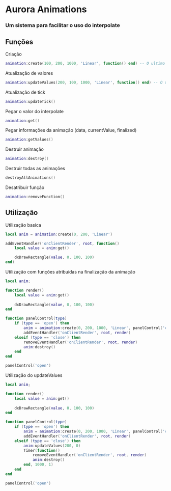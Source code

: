 # Aurora Animations
### Um sistema para facilitar o uso do interpolate

## Funções
Criação
```lua
animation:create(100, 200, 1000, 'Linear', function() end) -- O ultimo argumento não é necessario
```
Atualização de valores
```lua
animation:updateValues(200, 100, 1000, 'Linear', function() end) -- O ultimo argumento não é necessario
```
Atualização de tick
```lua
animation:updateTick()
```
Pegar o valor do interpolate
```lua
animation:get()
```
Pegar informações da animação (data, currentValue, finalized)
```lua
animation:getValues()
```
Destruir animação
```lua
animation:destroy()
```
Destruir todas as animações
```lua
destroyAllAnimations()
```
Desatribuir função
```lua
animation:removeFunction()
```


## Utilização
Utilização basica
```lua
local anim = animation:create(0, 200, 'Linear')

addEventHandler('onClientRender', root, function()
    local value = anim:get()

    dxDrawRectangle(value, 0, 100, 100)
end)
```
Utilização com funções atribuidas na finalização da animação
```lua
local anim;

function render()
    local value = anim:get()
    
    dxDrawRectangle(value, 0, 100, 100)
end

function panelControl(type)
    if (type == 'open') then
        anim = animation:create(0, 200, 1000, 'Linear', panelControl('close'))
        addEventHandler('onClientRender', root, render)
    elseif (type == 'close') then
        removeEventHandler('onClientRender', root, render)
        anim:destroy()
    end
end

panelControl('open')
```
Utilização do updateValues
```lua
local anim;

function render()
    local value = anim:get()
    
    dxDrawRectangle(value, 0, 100, 100)
end

function panelControl(type)
    if (type == 'open') then
        anim = animation:create(0, 200, 1000, 'Linear', panelControl('close'))
        addEventHandler('onClientRender', root, render)
    elseif (type == 'close') then
        anim:updateValues(200, 0)
        Timer(function()
            removeEventHandler('onClientRender', root, render)
            anim:destroy()
        end, 1000, 1)
    end
end

panelControl('open')
```
